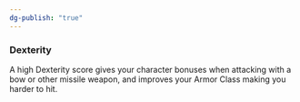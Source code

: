 ```yaml
---
dg-publish: "true"
---
```

### Dexterity

A high Dexterity score gives your character bonuses when attacking with a bow or other missile weapon, and improves your Armor Class making you harder to hit. 